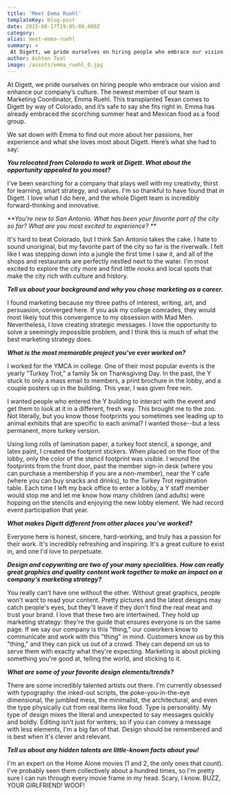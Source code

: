 ```yaml
---
title: 'Meet Emma Ruehl'
templateKey: blog-post
date: 2015-08-17T19:05:08.000Z
category: 
alias: meet-emma-ruehl
summary: > 
 At Digett, we pride ourselves on hiring people who embrace our vision and enhance our company’s culture. The newest member of our team is Marketing Coordinator, Emma Ruehl. This transplanted Texan comes to Digett by way of Colorado, and it’s safe to say she fits right in. Emma has already embraced the scorching summer heat and Mexican food as a food group.   We sat down with Emma to find out more about her passions, her experience and what she loves most about Digett. Here’s what she had to say:
author: Ashton Teal
image: /assets/emma_ruehl_0.jpg
---
```


At Digett, we pride ourselves on hiring people who embrace our vision and enhance our company’s culture. The newest member of our team is Marketing Coordinator, Emma Ruehl. This transplanted Texan comes to Digett by way of Colorado, and it’s safe to say she fits right in. Emma has already embraced the scorching summer heat and Mexican food as a food group.  

We sat down with Emma to find out more about her passions, her experience and what she loves most about Digett. Here’s what she had to say:

_**You relocated from Colorado to work at Digett. What about the opportunity appealed to you most?**_

I've been searching for a company that plays well with my creativity, thirst for learning, smart strategy, and values. I'm so thankful to have found that in Digett. I love what I do here, and the whole Digett team is incredibly forward-thinking and innovative.

_**You're new to San Antonio. What has been your favorite part of the city so far? What are you most excited to experience? **_

It's hard to beat Colorado, but I think San Antonio takes the cake. I hate to sound unoriginal, but my favorite part of the city so far is the riverwalk. I felt like I was stepping down into a jungle the first time I saw it, and all of the shops and restaurants are perfectly nestled next to the water. I'm most excited to explore the city more and find little nooks and local spots that make the city rich with culture and history.

_**Tell us about your background and why you chose marketing as a career.**_

I found marketing because my three paths of interest, writing, art, and persuasion, converged here. If you ask my college comrades, they would most likely tout this convergence to my obsession with Mad Men. Nevertheless, I love creating strategic messages. I love the opportunity to solve a seemingly impossible problem, and I think this is much of what the best marketing strategy does.

**_What is the most memorable project you've ever worked on?_**

I worked for the YMCA in college. One of their most popular events is the yearly "Turkey Trot," a family 5k on Thanksgiving Day. In the past, the Y stuck to only a mass email to members, a print brochure in the lobby, and a couple posters up in the building. This year, I was given free rein.

I wanted people who entered the Y building to interact with the event and get them to look at it in a different, fresh way. This brought me to the zoo. Not literally, but you know those footprints you sometimes see leading up to animal exhibits that are specific to each animal? I wanted those--but a less permanent, more turkey version.

Using long rolls of lamination paper, a turkey foot stencil, a sponge, and latex paint, I created the footprint stickers. When placed on the floor of the lobby, only the color of the stencil footprint was visible. I wound the footprints from the front door, past the member sign-in desk (where you can purchase a membership if you are a non-member), near the Y cafe (where you can buy snacks and drinks), to the Turkey Trot registration table. Each time I left my back office to enter a lobby, a Y staff member would stop me and let me know how many children (and adults) were hopping on the stencils and enjoying the new lobby element. We had record event participation that year.

_**What makes Digett different from other places you've worked?**_

Everyone here is honest, sincere, hard-working, and truly has a passion for their work. It's incredibly refreshing and inspiring. It's a great culture to exist in, and one I'd love to perpetuate.

_**Design and copywriting are two of your many specialities. How can really great graphics and quality content work together to make an impact on a company's marketing strategy?**_

You really can't have one without the other. Without great graphics, people won't want to read your content. Pretty pictures and the latest designs may catch people's eyes, but they'll leave if they don't find the real meat and trust your brand. I love that these two are intertwined. They hold up marketing strategy: they're the guide that ensures everyone is on the same page. If we say our company is this "thing," our coworkers know to communicate and work with this "thing" in mind. Customers know us by this "thing," and they can pick us out of a crowd. They can depend on us to serve them with exactly what they're expecting. Marketing is about picking something you're good at, telling the world, and sticking to it.

_**What are some of your favorite design elements/trends?**_

There are some incredibly talented artists out there. I'm currently obsessed with typography: the inked-out scripts, the poke-you-in-the-eye dimensional, the jumbled mess, the minimalist, the architectural, and even the type physically cut from real items like food. Type is personality. My type of design mixes the literal and unexpected to say messages quickly and boldly. Editing isn't just for writers, so if you can convey a message with less elements, I'm a big fan of that. Design should be remembered and is best when it's clever and relevant.

_**Tell us about any hidden talents are little-known facts about you!**_

I'm an expert on the Home Alone movies (1 and 2, the only ones that count). I've probably seen them collectively about a hundred times, so I'm pretty sure I can run through every movie frame in my head. Scary, I know. BUZZ, YOUR GIRLFRIEND! WOOF!